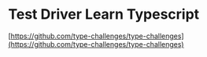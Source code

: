 # Test Driver Learn  Typescript

[https://github.com/type-challenges/type-challenges](https://github.com/type-challenges/type-challenges)
